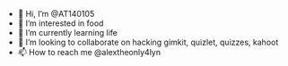 - 👋 Hi, I’m @AT140105
- 👀 I’m interested in food
- 🌱 I’m currently learning life
- 💞️ I’m looking to collaborate on hacking gimkit, quizlet, quizzes, kahoot
- 📫 How to reach me @alextheonly4lyn

<!---
AT140105/AT140105 is a ✨ special ✨ repository because its `README.md` (this file) appears on your GitHub profile.
You can click the Preview link to take a look at your changes.
--->

